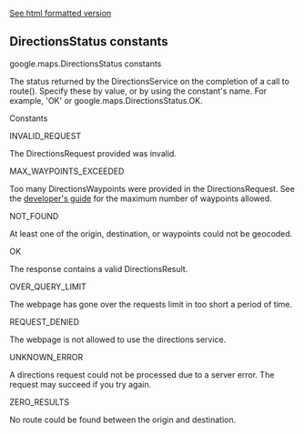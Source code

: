 [See html formatted version](https://huasofoundries.github.io/google-maps-documentation/DirectionsStatus.html)


DirectionsStatus constants
--------------------------

google.maps.DirectionsStatus constants

The status returned by the DirectionsService on the completion of a call to route(). Specify these by value, or by using the constant's name. For example, 'OK' or google.maps.DirectionsStatus.OK.

Constants

INVALID\_REQUEST

The DirectionsRequest provided was invalid.

MAX\_WAYPOINTS\_EXCEEDED

Too many DirectionsWaypoints were provided in the DirectionsRequest. See the [developer's guide](https://developers.google.com/maps/documentation/javascript/directions#UsageLimits) for the maximum number of waypoints allowed.

NOT\_FOUND

At least one of the origin, destination, or waypoints could not be geocoded.

OK

The response contains a valid DirectionsResult.

OVER\_QUERY\_LIMIT

The webpage has gone over the requests limit in too short a period of time.

REQUEST\_DENIED

The webpage is not allowed to use the directions service.

UNKNOWN\_ERROR

A directions request could not be processed due to a server error. The request may succeed if you try again.

ZERO\_RESULTS

No route could be found between the origin and destination.